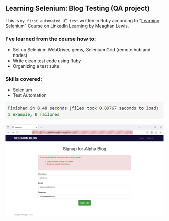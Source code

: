 ## Learning Selenium: Blog Testing (QA project)
This is `my first automated UI test` written in Ruby according to 
"[Learning Selenium](https://www.linkedin.com/learning/learning-selenium/using-webdriver?contextUrn=urn%3Ali%3AlyndaLearningPath%3A57f7e27c3dd559e018dfe994&resume=false)"
Course on LinkedIn Learning by Meaghan Lewis.

### I've learned from the course how to:
- Set up Selenium WebDriver, gems, Selenium Grid (remote hub and nodes)
- Write clean test code using Ruby
- Organizing a test suite

### Skills covered:
- Selenium
- Test Automation

![Screenshot](/finished_test.png)

![Screenshot](/Screenshot.png)
